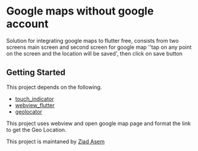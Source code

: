 # Google maps without google account

Solution for integrating google maps to flutter free, consists from two screens main screen and second screen for google map ''tap on any point on the screen and the location will be saved', then click on save button

## Getting Started

This project depends on the following.

- [touch_indicator](https://pub.dev/packages/touch_indicator/install)
- [webview_flutter](https://pub.dev/packages/webview_flutter)
- [geolocator](https://pub.dev/packages/geolocator/install)

This project uses webview and open google map page and format the link to get the Geo Location.

This project is maintaned by [Ziad Asem](https://github.com/ziadasem/)


